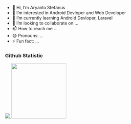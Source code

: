- 👋 Hi, I’m Aryanto Stefanus
- 👀 I’m interested in Android Devloper and Web Developer
- 🌱 I’m currently learning Android Devloper, Laravel
- 💞️ I’m looking to collaborate on ...
- 📫 How to reach me ...
- 😄 Pronouns: ...
- ⚡ Fun fact: ...

<!---
markotok/markotok is a ✨ special ✨ repository because its `README.md` (this file) appears on your GitHub profile.
You can click the Preview link to take a look at your changes.
--->

### Github Statistic

<p align="left">
<a href="180em">
  <img height="" src="https://github-readme-stats-eight-theta.vercel.app/api?username=sinyotok&show_icons=true&theme=algolia&include_all_commits=true&count_private=true"/>
  <img height="180em" src="https://github-readme-stats-eight-theta.vercel.app/api/top-langs/?username=sinyotok&layout=compact&layout=compact&theme=algolia"/>
</a>
</p>
